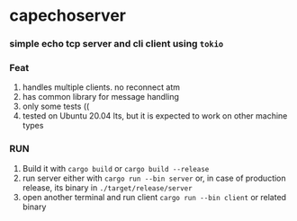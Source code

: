 # capechoserver
### simple echo tcp server and cli client using `tokio`

### Feat
1. handles multiple clients. no reconnect atm
2. has common library for message handling
3. only some tests ((
4. tested on Ubuntu 20.04 lts, but it is expected to work on other machine types

### RUN
1. Build it with `cargo build` or `cargo build --release`
2. run server either with `cargo run --bin server` or, in case of production release, its binary in `./target/release/server`
3. open another terminal and run client `cargo run --bin client` or related binary
